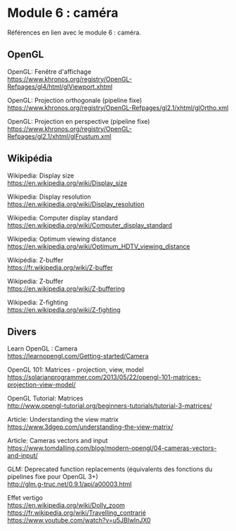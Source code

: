 # Module 6 : caméra

Références en lien avec le module 6 : caméra.

## OpenGL

OpenGL: Fenêtre d'affichage  
https://www.khronos.org/registry/OpenGL-Refpages/gl4/html/glViewport.xhtml

OpenGL: Projection orthogonale (pipeline fixe)  
https://www.khronos.org/registry/OpenGL-Refpages/gl2.1/xhtml/glOrtho.xml

OpenGL: Projection en perspective (pipeline fixe)  
https://www.khronos.org/registry/OpenGL-Refpages/gl2.1/xhtml/glFrustum.xml

## Wikipédia

Wikipedia: Display size  
https://en.wikipedia.org/wiki/Display_size

Wikipedia: Display resolution  
https://en.wikipedia.org/wiki/Display_resolution

Wikipedia: Computer display standard  
https://en.wikipedia.org/wiki/Computer_display_standard

Wikipedia: Optimum viewing distance  
https://en.wikipedia.org/wiki/Optimum_HDTV_viewing_distance

Wikipédia: Z-buffer  
https://fr.wikipedia.org/wiki/Z-buffer

Wikipedia: Z-buffer  
https://en.wikipedia.org/wiki/Z-buffering

Wikipedia: Z-fighting  
https://en.wikipedia.org/wiki/Z-fighting

## Divers

Learn OpenGL : Camera  
https://learnopengl.com/Getting-started/Camera

OpenGL 101: Matrices - projection, view, model  
https://solarianprogrammer.com/2013/05/22/opengl-101-matrices-projection-view-model/

OpenGL Tutorial: Matrices  
http://www.opengl-tutorial.org/beginners-tutorials/tutorial-3-matrices/

Article: Understanding the view matrix  
https://www.3dgep.com/understanding-the-view-matrix/

Article: Cameras vectors and input  
https://www.tomdalling.com/blog/modern-opengl/04-cameras-vectors-and-input/

GLM: Deprecated function replacements (équivalents des fonctions du pipelines fixe pour OpenGL 3+)  
http://glm.g-truc.net/0.9.1/api/a00003.html

Effet vertigo  
https://en.wikipedia.org/wiki/Dolly_zoom  
https://fr.wikipedia.org/wiki/Travelling_contrarié  
https://www.youtube.com/watch?v=u5JBlwlnJX0
